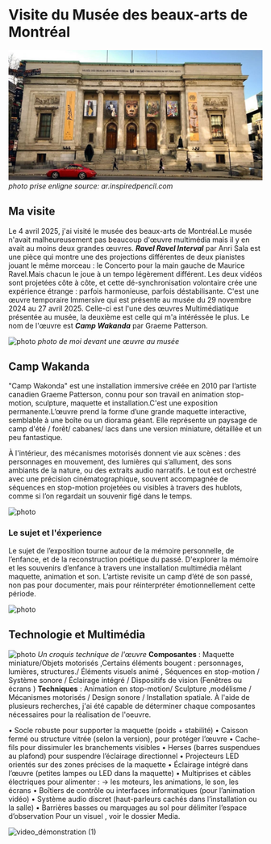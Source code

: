 # Visite du Musée des beaux-arts de Montréal
![photo](media/Musée_des_beaux_arts.jpg)
*photo prise enligne source: ar.inspiredpencil.com*
## Ma visite
Le 4 avril 2025, j'ai visité le musée des beaux-arts de Montréal.Le musée n'avait malheureusement pas beaucoup d'œuvre multimédia mais il y en avait au moins deux grandes œuvres. ***Ravel Ravel Interval*** par Anri Sala est une pièce qui montre une des projections différentes de deux pianistes jouant le même morceau : le Concerto pour la main gauche de Maurice Ravel.Mais chacun le joue à un tempo légèrement différent. Les deux vidéos sont projetées côte à côte, et cette dé-synchronisation volontaire crée une expérience étrange : parfois harmonieuse, parfois déstabilisante. C'est une œuvre temporaire Immersive qui est présente au musée du 29 novembre 2024 au 27 avril 2025. Celle-ci est l'une des œuvres Multimédiatique présentée au musée, la deuxième est celle qui m'a intéréssée le plus. Le nom de l'œuvre est ***Camp Wakanda*** par Graeme Patterson.

![photo](media/moi_devant_une_oeuvre_de_l'expo.jpg)
*photo de moi devant une œuvre au musée*
## Camp Wakanda
"Camp Wakonda" est une installation immersive créée en 2010 par l’artiste canadien Graeme Patterson, connu pour son travail en animation stop-motion, sculpture, maquette et installation.C'est une exposition permanente.L’œuvre prend la forme d’une grande maquette interactive, semblable à une boîte ou un diorama géant. Elle représente un paysage de camp d'été / forêt/ cabanes/ lacs dans une version miniature, détaillée et un peu fantastique.

À l'intérieur, des mécanismes motorisés donnent vie aux scènes : des personnages en mouvement, des lumières qui s’allument, des sons ambiants de la nature, ou des extraits audio narratifs. Le tout est orchestré avec une précision cinématographique, souvent accompagnée de séquences en stop-motion projetées ou visibles à travers des hublots, comme si l’on regardait un souvenir figé dans le temps.

![photo](media/camp_wakanda_permanent.jpg)

### Le sujet et l'éxperience
Le sujet de l’exposition tourne autour de la mémoire personnelle, de l’enfance, et de la reconstruction poétique du passé. D'explorer la mémoire et les souvenirs d’enfance à travers une installation multimédia mêlant maquette, animation et son. L’artiste revisite un camp d’été de son passé, non pas pour documenter, mais pour réinterpréter émotionnellement cette période.

![photo](media/cartel_credit.jpg)

## Technologie et Multimédia
![photo](media/croquis_technique_de_l'Oeuvre.jpg) 
*Un croquis technique de l'œuvre*
**Composantes** : Maquette miniature/Objets motorisés ,Certains éléments bougent : personnages, lumières, structures./ Éléments visuels animé , Séquences en stop-motion / Système sonore / Éclairage intégré / Dispositifs de vision (Fenêtres ou écrans ) 
**Techniques** :  Animation en stop-motion/ Sculpture ,modélisme / Mécanismes motorisés / Design sonore / Installation spatiale. 
À l'aide de plusieurs recherches, j'ai été capable de déterminer chaque composantes nécessaires pour la réalisation de l'oeuvre.

•	Socle robuste pour supporter la maquette (poids + stabilité)
•	Caisson fermé ou structure vitrée (selon la version), pour protéger l’œuvre
•	Cache-fils pour dissimuler les branchements visibles
•	Herses (barres suspendues au plafond) pour suspendre l’éclairage directionnel
•	Projecteurs LED orientés sur des zones précises de la maquette
•	Éclairage intégré dans l’œuvre (petites lampes ou LED dans la maquette)
•	Multiprises et câbles électriques pour alimenter :
→ les moteurs, les animations, le son, les écrans
•	Boîtiers de contrôle ou interfaces informatiques (pour l’animation vidéo)
•	Système audio discret (haut-parleurs cachés dans l’installation ou la salle)
•	Barrières basses ou marquages au sol pour délimiter l’espace d’observation
Pour un visuel , voir le dossier Media.

![video_démonstration (1)](https://github.com/user-attachments/assets/e2094fba-090c-4b75-8fea-f54aecd80345)


